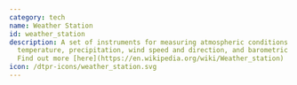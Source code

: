 ```yaml
---
category: tech
name: Weather Station
id: weather_station
description: A set of instruments for measuring atmospheric conditions such as
  temperature, precipitation, wind speed and direction, and barometric pressure.
  Find out more [here](https://en.wikipedia.org/wiki/Weather_station)
icon: /dtpr-icons/weather_station.svg
---
```

